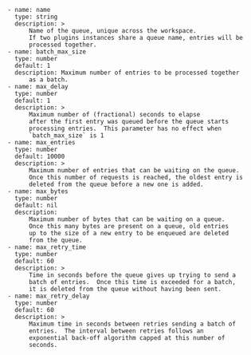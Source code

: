 <!-- shared with plugins that use queues: http-log, datadog, statsd, opentelemetry -->
    - name: name
      type: string
      description: >
          Name of the queue, unique across the workspace.
          If two plugins instances share a queue name, entries will be
          processed together.
    - name: batch_max_size
      type: number
      default: 1
      description: Maximum number of entries to be processed together
          as a batch.
    - name: max_delay
      type: number
      default: 1
      description: >
          Maximum number of (fractional) seconds to elapse
          after the first entry was queued before the queue starts
          processing entries.  This parameter has no effect when
          `batch_max_size` is 1
    - name: max_entries
      type: number
      default: 10000
      description: >
          Maximum number of entries that can be waiting on the queue.
          Once this number of requests is reached, the oldest entry is
          deleted from the queue before a new one is added.
    - name: max_bytes
      type: number
      default: nil
      description:
          Maximum number of bytes that can be waiting on a queue.
          Once this many bytes are present on a queue, old entries
          up to the size of a new entry to be enqueued are deleted
          from the queue.
    - name: max_retry_time
      type: number
      default: 60
      description: >
          Time in seconds before the queue gives up trying to send a
          batch of entries.  Once this time is exceeded for a batch,
          it is deleted from the queue without having been sent.
    - name: max_retry_delay
      type: number
      default: 60
      description: >
          Maximum time in seconds between retries sending a batch of
          entries.  The interval between retries follows an
          exponential back-off algorithm capped at this number of
          seconds.
